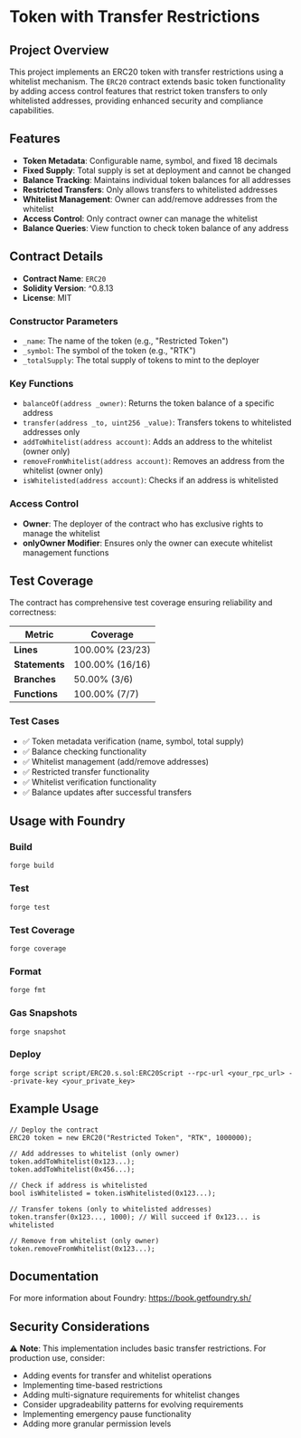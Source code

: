 # Token with Transfer Restrictions

## Project Overview

This project implements an ERC20 token with transfer restrictions using a whitelist mechanism. The `ERC20` contract extends basic token functionality by adding access control features that restrict token transfers to only whitelisted addresses, providing enhanced security and compliance capabilities.

## Features

- **Token Metadata**: Configurable name, symbol, and fixed 18 decimals
- **Fixed Supply**: Total supply is set at deployment and cannot be changed
- **Balance Tracking**: Maintains individual token balances for all addresses
- **Restricted Transfers**: Only allows transfers to whitelisted addresses
- **Whitelist Management**: Owner can add/remove addresses from the whitelist
- **Access Control**: Only contract owner can manage the whitelist
- **Balance Queries**: View function to check token balance of any address

## Contract Details

- **Contract Name**: `ERC20`
- **Solidity Version**: ^0.8.13
- **License**: MIT

### Constructor Parameters
- `_name`: The name of the token (e.g., "Restricted Token")
- `_symbol`: The symbol of the token (e.g., "RTK")
- `_totalSupply`: The total supply of tokens to mint to the deployer

### Key Functions
- `balanceOf(address _owner)`: Returns the token balance of a specific address
- `transfer(address _to, uint256 _value)`: Transfers tokens to whitelisted addresses only
- `addToWhitelist(address account)`: Adds an address to the whitelist (owner only)
- `removeFromWhitelist(address account)`: Removes an address from the whitelist (owner only)
- `isWhitelisted(address account)`: Checks if an address is whitelisted

### Access Control
- **Owner**: The deployer of the contract who has exclusive rights to manage the whitelist
- **onlyOwner Modifier**: Ensures only the owner can execute whitelist management functions

## Test Coverage

The contract has comprehensive test coverage ensuring reliability and correctness:

| Metric | Coverage |
|--------|----------|
| **Lines** | 100.00% (23/23) |
| **Statements** | 100.00% (16/16) |
| **Branches** | 50.00% (3/6) |
| **Functions** | 100.00% (7/7) |

### Test Cases
- ✅ Token metadata verification (name, symbol, total supply)
- ✅ Balance checking functionality
- ✅ Whitelist management (add/remove addresses)
- ✅ Restricted transfer functionality
- ✅ Whitelist verification functionality
- ✅ Balance updates after successful transfers

## Usage with Foundry

### Build
```shell
forge build
```

### Test
```shell
forge test
```

### Test Coverage
```shell
forge coverage
```

### Format
```shell
forge fmt
```

### Gas Snapshots
```shell
forge snapshot
```

### Deploy
```shell
forge script script/ERC20.s.sol:ERC20Script --rpc-url <your_rpc_url> --private-key <your_private_key>
```

## Example Usage

```solidity
// Deploy the contract
ERC20 token = new ERC20("Restricted Token", "RTK", 1000000);

// Add addresses to whitelist (only owner)
token.addToWhitelist(0x123...);
token.addToWhitelist(0x456...);

// Check if address is whitelisted
bool isWhitelisted = token.isWhitelisted(0x123...);

// Transfer tokens (only to whitelisted addresses)
token.transfer(0x123..., 1000); // Will succeed if 0x123... is whitelisted

// Remove from whitelist (only owner)
token.removeFromWhitelist(0x123...);
```

## Documentation

For more information about Foundry:
https://book.getfoundry.sh/

## Security Considerations

⚠️ **Note**: This implementation includes basic transfer restrictions. For production use, consider:
- Adding events for transfer and whitelist operations
- Implementing time-based restrictions
- Adding multi-signature requirements for whitelist changes
- Consider upgradeability patterns for evolving requirements
- Implementing emergency pause functionality
- Adding more granular permission levels